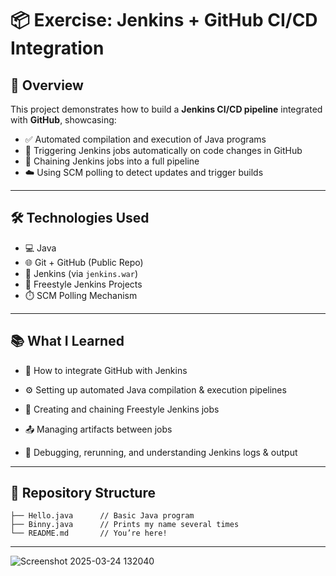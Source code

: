 # 📦 Exercise: Jenkins + GitHub CI/CD Integration

## 🚀 Overview

This project demonstrates how to build a **Jenkins CI/CD pipeline** integrated with **GitHub**, showcasing:

- ✅ Automated compilation and execution of Java programs  
- 🔄 Triggering Jenkins jobs automatically on code changes in GitHub  
- 🔗 Chaining Jenkins jobs into a full pipeline  
- ☁️ Using SCM polling to detect updates and trigger builds  

---

## 🛠️ Technologies Used

- 💻 Java  
- 🌐 Git + GitHub (Public Repo)  
- 🔧 Jenkins (via `jenkins.war`)  
- 🧱 Freestyle Jenkins Projects  
- ⏱️ SCM Polling Mechanism  

---

## 📚 What I Learned

 - 🔗 How to integrate GitHub with Jenkins

 - ⚙️ Setting up automated Java compilation & execution pipelines

 - 🧱 Creating and chaining Freestyle Jenkins jobs

 - 📤 Managing artifacts between jobs

 - 🧠 Debugging, rerunning, and understanding Jenkins logs & output
---

## 📁 Repository Structure

```plaintext
├── Hello.java      // Basic Java program
├── Binny.java      // Prints my name several times
└── README.md       // You’re here!
```

---

![Screenshot 2025-03-24 132040](https://github.com/user-attachments/assets/3c5222c0-1556-4c08-b28a-52ce48644559)






